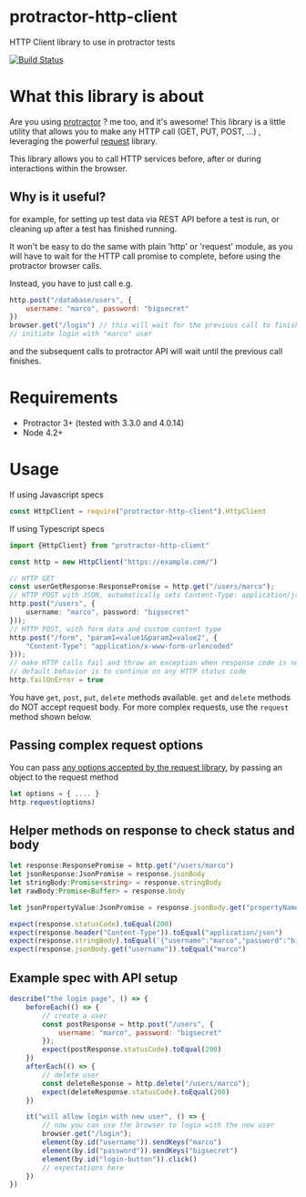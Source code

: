 # protractor-http-client
HTTP Client library to use in protractor tests

[![Build Status](https://api.travis-ci.org/marcodave/protractor-http-client.svg?branch=master)](https://travis-ci.org/marcodave/protractor-http-client)

# What this library is about
Are you using [protractor](https://www.npmjs.com/package/protractor) ? me too, and it's awesome! This library is a little utility
that allows you to make any HTTP call (GET, PUT, POST, ...) , leveraging the powerful [request](https://www.npmjs.com/package/request) library.

This library allows you to call HTTP services before, after or during interactions within the browser.

## Why is it useful?
for example, for setting up test data via REST API before a test is run, or cleaning up after a test has finished running.

It won't be easy to do the same with plain 'http' or 'request' module, as you will have to wait for the HTTP
call promise to complete, before using the protractor browser calls.

Instead, you have to just call e.g.
```javascript
http.post("/database/users", {
    username: "marco", password: "bigsecret"
})
browser.get("/login") // this will wait for the previous call to finish
// initiate login with "marco" user
```
and the subsequent calls to protractor API will wait until the previous call finishes.

# Requirements
* Protractor 3+ (tested with 3.3.0 and 4.0.14)
* Node 4.2+

# Usage
If using Javascript specs
```javascript
const HttpClient = require("protractor-http-client").HttpClient
```
If using Typescript specs
```typescript
import {HttpClient} from "protractor-http-client"
```

```typescript
const http = new HttpClient("https://example.com/")

// HTTP GET
const userGetResponse:ResponsePromise = http.get("/users/marco");
// HTTP POST with JSON, automatically sets Content-Type: application/json
http.post("/users", {
    username: "marco", password: "bigsecret"
}));
// HTTP POST, with form data and custom content type
http.post("/form", "param1=value1&param2=value2", {
    "Content-Type": "application/x-www-form-urlencoded"
}));
// make HTTP calls fail and throw an exception when response code is not 2xx
// default behavior is to continue on any HTTP status code
http.failOnError = true
```

You have `get`, `post`, `put`, `delete` methods available.
`get` and `delete` methods do NOT accept request body.
For more complex requests, use the `request` method shown below.

## Passing complex request options
You can pass [any options accepted by the request library](https://www.npmjs.com/package/request#requestoptions-callback), by passing an object to the request method
```javascript
let options = { .... }
http.request(options)
```

## Helper methods on response to check status and body
```typescript
let response:ResponsePromise = http.get("/users/marco")
let jsonResponse:JsonPromise = response.jsonBody
let stringBody:Promise<string> = response.stringBody
let rawBody:Promise<Buffer> = response.body

let jsonPropertyValue:JsonPromise = response.jsonBody.get("propertyName")

expect(response.statusCode).toEqual(200)
expect(response.header("Content-Type")).toEqual("application/json")
expect(response.stringBody).toEqual('{"username":"marco","password":"bigsecret"}')
expect(response.jsonBody.get("username")).toEqual("marco")
```

## Example spec with API setup
```javascript
describe("the login page", () => {
    beforeEach(() => {
        // create a user
        const postResponse = http.post("/users", {
            username: "marco", password: "bigsecret"
        });
        expect(postResponse.statusCode).toEqual(200)
    })
    afterEach(() => {
        // delete user
        const deleteResponse = http.delete("/users/marco");
        expect(deleteResponse.statusCode).toEqual(200)
    })

    it("will allow login with new user", () => {
        // now you can use the browser to login with the new user
        browser.get("/login");
        element(by.id("username")).sendKeys("marco")
        element(by.id("password")).sendKeys("bigsecret")
        element(by.id("login-button")).click()
        // expectations here
    })
})
```
